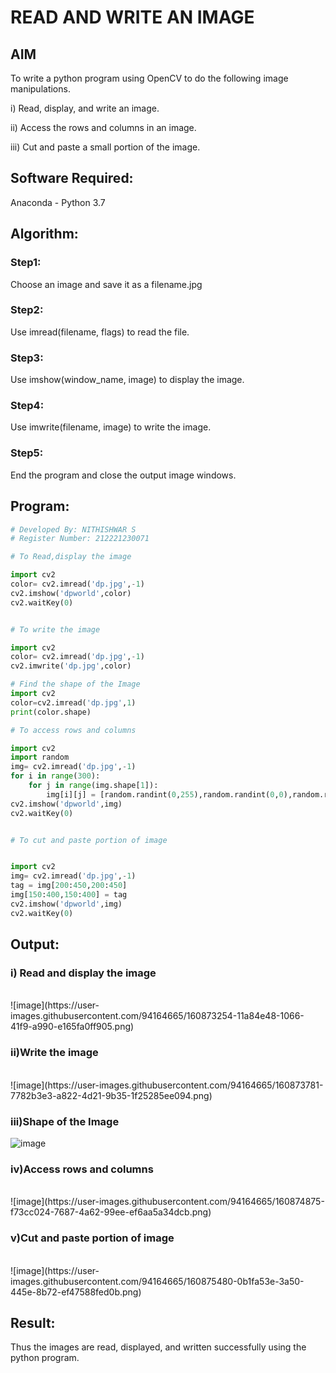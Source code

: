 # READ AND WRITE AN IMAGE
## AIM
To write a python program using OpenCV to do the following image manipulations.

i) Read, display, and write an image.

ii) Access the rows and columns in an image.

iii) Cut and paste a small portion of the image.

## Software Required:
Anaconda - Python 3.7
## Algorithm:
### Step1:
Choose an image and save it as a filename.jpg
### Step2:
Use imread(filename, flags) to read the file.
### Step3:
Use imshow(window_name, image) to display the image.
### Step4:
Use imwrite(filename, image) to write the image.
### Step5:
End the program and close the output image windows.
## Program:
```python
# Developed By: NITHISHWAR S
# Register Number: 212221230071

# To Read,display the image

import cv2
color= cv2.imread('dp.jpg',-1)
cv2.imshow('dpworld',color)
cv2.waitKey(0)


# To write the image

import cv2
color= cv2.imread('dp.jpg',-1)
cv2.imwrite('dp.jpg',color)

# Find the shape of the Image
import cv2
color=cv2.imread('dp.jpg',1)
print(color.shape)

# To access rows and columns

import cv2
import random
img= cv2.imread('dp.jpg',-1)
for i in range(300):
    for j in range(img.shape[1]):
        img[i][j] = [random.randint(0,255),random.randint(0,0),random.randint(0,255)]
cv2.imshow('dpworld',img)
cv2.waitKey(0)


# To cut and paste portion of image


import cv2
img= cv2.imread('dp.jpg',-1)
tag = img[200:450,200:450]
img[150:400,150:400] = tag
cv2.imshow('dpworld',img)
cv2.waitKey(0)

```
## Output:

### i) Read and display the image
<br>
![image](https://user-images.githubusercontent.com/94164665/160873254-11a84e48-1066-41f9-a990-e165fa0ff905.png)


### ii)Write the image
<br>
![image](https://user-images.githubusercontent.com/94164665/160873781-7782b3e3-a822-4d21-9b35-1f25285ee094.png)


### iii)Shape of the Image

![image](https://user-images.githubusercontent.com/94164665/160873911-8f1384c7-cdab-4fd0-837c-ad7b4c1a9665.png)

### iv)Access rows and columns
<br>
![image](https://user-images.githubusercontent.com/94164665/160874875-f73cc024-7687-4a62-99ee-ef6aa5a34dcb.png)


### v)Cut and paste portion of image
<br>
![image](https://user-images.githubusercontent.com/94164665/160875480-0b1fa53e-3a50-445e-8b72-ef47588fed0b.png)


## Result:
Thus the images are read, displayed, and written successfully using the python program.


